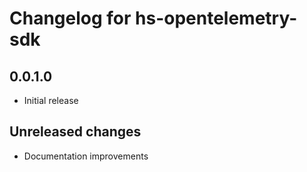 # Changelog for hs-opentelemetry-sdk

## 0.0.1.0

- Initial release

## Unreleased changes

- Documentation improvements